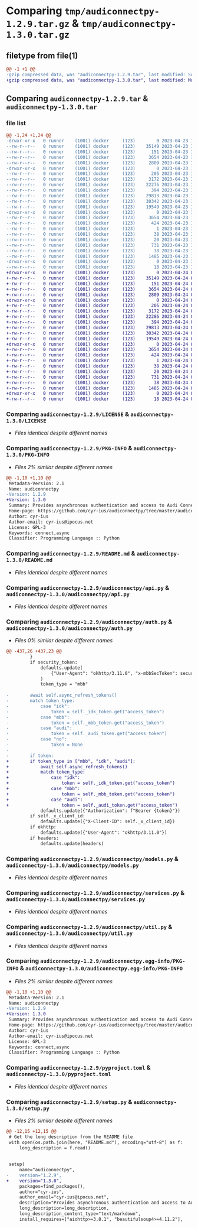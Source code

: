 # Comparing `tmp/audiconnectpy-1.2.9.tar.gz` & `tmp/audiconnectpy-1.3.0.tar.gz`

## filetype from file(1)

```diff
@@ -1 +1 @@
-gzip compressed data, was "audiconnectpy-1.2.9.tar", last modified: Sun Apr 23 17:55:18 2023, max compression
+gzip compressed data, was "audiconnectpy-1.3.0.tar", last modified: Mon Apr 24 06:34:42 2023, max compression
```

## Comparing `audiconnectpy-1.2.9.tar` & `audiconnectpy-1.3.0.tar`

### file list

```diff
@@ -1,24 +1,24 @@
-drwxr-xr-x   0 runner    (1001) docker     (123)        0 2023-04-23 17:55:18.922106 audiconnectpy-1.2.9/
--rw-r--r--   0 runner    (1001) docker     (123)    35149 2023-04-23 17:55:08.000000 audiconnectpy-1.2.9/LICENSE
--rw-r--r--   0 runner    (1001) docker     (123)      151 2023-04-23 17:55:08.000000 audiconnectpy-1.2.9/MANIFEST.in
--rw-r--r--   0 runner    (1001) docker     (123)     3654 2023-04-23 17:55:18.922106 audiconnectpy-1.2.9/PKG-INFO
--rw-r--r--   0 runner    (1001) docker     (123)     2809 2023-04-23 17:55:08.000000 audiconnectpy-1.2.9/README.md
-drwxr-xr-x   0 runner    (1001) docker     (123)        0 2023-04-23 17:55:18.922106 audiconnectpy-1.2.9/audiconnectpy/
--rw-r--r--   0 runner    (1001) docker     (123)      205 2023-04-23 17:55:08.000000 audiconnectpy-1.2.9/audiconnectpy/__init__.py
--rw-r--r--   0 runner    (1001) docker     (123)     3172 2023-04-23 17:55:08.000000 audiconnectpy-1.2.9/audiconnectpy/api.py
--rw-r--r--   0 runner    (1001) docker     (123)    22276 2023-04-23 17:55:08.000000 audiconnectpy-1.2.9/audiconnectpy/auth.py
--rw-r--r--   0 runner    (1001) docker     (123)      394 2023-04-23 17:55:08.000000 audiconnectpy-1.2.9/audiconnectpy/exceptions.py
--rw-r--r--   0 runner    (1001) docker     (123)    29813 2023-04-23 17:55:08.000000 audiconnectpy-1.2.9/audiconnectpy/models.py
--rw-r--r--   0 runner    (1001) docker     (123)    30342 2023-04-23 17:55:08.000000 audiconnectpy-1.2.9/audiconnectpy/services.py
--rw-r--r--   0 runner    (1001) docker     (123)    19549 2023-04-23 17:55:08.000000 audiconnectpy-1.2.9/audiconnectpy/util.py
-drwxr-xr-x   0 runner    (1001) docker     (123)        0 2023-04-23 17:55:18.922106 audiconnectpy-1.2.9/audiconnectpy.egg-info/
--rw-r--r--   0 runner    (1001) docker     (123)     3654 2023-04-23 17:55:18.000000 audiconnectpy-1.2.9/audiconnectpy.egg-info/PKG-INFO
--rw-r--r--   0 runner    (1001) docker     (123)      424 2023-04-23 17:55:18.000000 audiconnectpy-1.2.9/audiconnectpy.egg-info/SOURCES.txt
--rw-r--r--   0 runner    (1001) docker     (123)        1 2023-04-23 17:55:18.000000 audiconnectpy-1.2.9/audiconnectpy.egg-info/dependency_links.txt
--rw-r--r--   0 runner    (1001) docker     (123)       38 2023-04-23 17:55:18.000000 audiconnectpy-1.2.9/audiconnectpy.egg-info/requires.txt
--rw-r--r--   0 runner    (1001) docker     (123)       20 2023-04-23 17:55:18.000000 audiconnectpy-1.2.9/audiconnectpy.egg-info/top_level.txt
--rw-r--r--   0 runner    (1001) docker     (123)      731 2023-04-23 17:55:08.000000 audiconnectpy-1.2.9/pyproject.toml
--rw-r--r--   0 runner    (1001) docker     (123)       38 2023-04-23 17:55:18.922106 audiconnectpy-1.2.9/setup.cfg
--rw-r--r--   0 runner    (1001) docker     (123)     1485 2023-04-23 17:55:18.000000 audiconnectpy-1.2.9/setup.py
-drwxr-xr-x   0 runner    (1001) docker     (123)        0 2023-04-23 17:55:18.922106 audiconnectpy-1.2.9/tests/
--rw-r--r--   0 runner    (1001) docker     (123)       18 2023-04-23 17:55:08.000000 audiconnectpy-1.2.9/tests/__init__.py
+drwxr-xr-x   0 runner    (1001) docker     (123)        0 2023-04-24 06:34:42.346585 audiconnectpy-1.3.0/
+-rw-r--r--   0 runner    (1001) docker     (123)    35149 2023-04-24 06:34:30.000000 audiconnectpy-1.3.0/LICENSE
+-rw-r--r--   0 runner    (1001) docker     (123)      151 2023-04-24 06:34:30.000000 audiconnectpy-1.3.0/MANIFEST.in
+-rw-r--r--   0 runner    (1001) docker     (123)     3654 2023-04-24 06:34:42.346585 audiconnectpy-1.3.0/PKG-INFO
+-rw-r--r--   0 runner    (1001) docker     (123)     2809 2023-04-24 06:34:30.000000 audiconnectpy-1.3.0/README.md
+drwxr-xr-x   0 runner    (1001) docker     (123)        0 2023-04-24 06:34:42.346585 audiconnectpy-1.3.0/audiconnectpy/
+-rw-r--r--   0 runner    (1001) docker     (123)      205 2023-04-24 06:34:30.000000 audiconnectpy-1.3.0/audiconnectpy/__init__.py
+-rw-r--r--   0 runner    (1001) docker     (123)     3172 2023-04-24 06:34:30.000000 audiconnectpy-1.3.0/audiconnectpy/api.py
+-rw-r--r--   0 runner    (1001) docker     (123)    22286 2023-04-24 06:34:30.000000 audiconnectpy-1.3.0/audiconnectpy/auth.py
+-rw-r--r--   0 runner    (1001) docker     (123)      394 2023-04-24 06:34:30.000000 audiconnectpy-1.3.0/audiconnectpy/exceptions.py
+-rw-r--r--   0 runner    (1001) docker     (123)    29813 2023-04-24 06:34:30.000000 audiconnectpy-1.3.0/audiconnectpy/models.py
+-rw-r--r--   0 runner    (1001) docker     (123)    30342 2023-04-24 06:34:30.000000 audiconnectpy-1.3.0/audiconnectpy/services.py
+-rw-r--r--   0 runner    (1001) docker     (123)    19549 2023-04-24 06:34:30.000000 audiconnectpy-1.3.0/audiconnectpy/util.py
+drwxr-xr-x   0 runner    (1001) docker     (123)        0 2023-04-24 06:34:42.346585 audiconnectpy-1.3.0/audiconnectpy.egg-info/
+-rw-r--r--   0 runner    (1001) docker     (123)     3654 2023-04-24 06:34:42.000000 audiconnectpy-1.3.0/audiconnectpy.egg-info/PKG-INFO
+-rw-r--r--   0 runner    (1001) docker     (123)      424 2023-04-24 06:34:42.000000 audiconnectpy-1.3.0/audiconnectpy.egg-info/SOURCES.txt
+-rw-r--r--   0 runner    (1001) docker     (123)        1 2023-04-24 06:34:42.000000 audiconnectpy-1.3.0/audiconnectpy.egg-info/dependency_links.txt
+-rw-r--r--   0 runner    (1001) docker     (123)       38 2023-04-24 06:34:42.000000 audiconnectpy-1.3.0/audiconnectpy.egg-info/requires.txt
+-rw-r--r--   0 runner    (1001) docker     (123)       20 2023-04-24 06:34:42.000000 audiconnectpy-1.3.0/audiconnectpy.egg-info/top_level.txt
+-rw-r--r--   0 runner    (1001) docker     (123)      731 2023-04-24 06:34:30.000000 audiconnectpy-1.3.0/pyproject.toml
+-rw-r--r--   0 runner    (1001) docker     (123)       38 2023-04-24 06:34:42.346585 audiconnectpy-1.3.0/setup.cfg
+-rw-r--r--   0 runner    (1001) docker     (123)     1485 2023-04-24 06:34:41.000000 audiconnectpy-1.3.0/setup.py
+drwxr-xr-x   0 runner    (1001) docker     (123)        0 2023-04-24 06:34:42.346585 audiconnectpy-1.3.0/tests/
+-rw-r--r--   0 runner    (1001) docker     (123)       18 2023-04-24 06:34:30.000000 audiconnectpy-1.3.0/tests/__init__.py
```

### Comparing `audiconnectpy-1.2.9/LICENSE` & `audiconnectpy-1.3.0/LICENSE`

 * *Files identical despite different names*

### Comparing `audiconnectpy-1.2.9/PKG-INFO` & `audiconnectpy-1.3.0/PKG-INFO`

 * *Files 2% similar despite different names*

```diff
@@ -1,10 +1,10 @@
 Metadata-Version: 2.1
 Name: audiconnectpy
-Version: 1.2.9
+Version: 1.3.0
 Summary: Provides asynchronous authentication and access to Audi Connect
 Home-page: https://github.com/cyr-ius/audiconnectpy/tree/master/audiconnectpy
 Author: cyr-ius
 Author-email: cyr-ius@ipocus.net
 License: GPL-3
 Keywords: connect,async
 Classifier: Programming Language :: Python
```

### Comparing `audiconnectpy-1.2.9/README.md` & `audiconnectpy-1.3.0/README.md`

 * *Files identical despite different names*

### Comparing `audiconnectpy-1.2.9/audiconnectpy/api.py` & `audiconnectpy-1.3.0/audiconnectpy/api.py`

 * *Files identical despite different names*

### Comparing `audiconnectpy-1.2.9/audiconnectpy/auth.py` & `audiconnectpy-1.3.0/audiconnectpy/auth.py`

 * *Files 0% similar despite different names*

```diff
@@ -437,26 +437,23 @@
         }
         if security_token:
             defaults.update(
                 {"User-Agent": "okhttp/3.11.0", "x-mbbSecToken": security_token}
             )
             token_type = "mbb"
 
-        await self.async_refresh_tokens()
-        match token_type:
-            case "idk":
-                token = self._idk_token.get("access_token")
-            case "mbb":
-                token = self._mbb_token.get("access_token")
-            case "audi":
-                token = self._audi_token.get("access_token")
-            case "no":
-                token = None
-
-        if token:
+        if token_type in ["mbb", "idk", "audi"]:
+            await self.async_refresh_tokens()
+            match token_type:
+                case "idk":
+                    token = self._idk_token.get("access_token")
+                case "mbb":
+                    token = self._mbb_token.get("access_token")
+                case "audi":
+                    token = self._audi_token.get("access_token")
             defaults.update({"Authorization": f"Bearer {token}"})
         if self._x_client_id:
             defaults.update({"X-Client-ID": self._x_client_id})
         if okhttp:
             defaults.update({"User-Agent": "okhttp/3.11.0"})
         if headers:
             defaults.update(headers)
```

### Comparing `audiconnectpy-1.2.9/audiconnectpy/models.py` & `audiconnectpy-1.3.0/audiconnectpy/models.py`

 * *Files identical despite different names*

### Comparing `audiconnectpy-1.2.9/audiconnectpy/services.py` & `audiconnectpy-1.3.0/audiconnectpy/services.py`

 * *Files identical despite different names*

### Comparing `audiconnectpy-1.2.9/audiconnectpy/util.py` & `audiconnectpy-1.3.0/audiconnectpy/util.py`

 * *Files identical despite different names*

### Comparing `audiconnectpy-1.2.9/audiconnectpy.egg-info/PKG-INFO` & `audiconnectpy-1.3.0/audiconnectpy.egg-info/PKG-INFO`

 * *Files 2% similar despite different names*

```diff
@@ -1,10 +1,10 @@
 Metadata-Version: 2.1
 Name: audiconnectpy
-Version: 1.2.9
+Version: 1.3.0
 Summary: Provides asynchronous authentication and access to Audi Connect
 Home-page: https://github.com/cyr-ius/audiconnectpy/tree/master/audiconnectpy
 Author: cyr-ius
 Author-email: cyr-ius@ipocus.net
 License: GPL-3
 Keywords: connect,async
 Classifier: Programming Language :: Python
```

### Comparing `audiconnectpy-1.2.9/pyproject.toml` & `audiconnectpy-1.3.0/pyproject.toml`

 * *Files identical despite different names*

### Comparing `audiconnectpy-1.2.9/setup.py` & `audiconnectpy-1.3.0/setup.py`

 * *Files 2% similar despite different names*

```diff
@@ -12,15 +12,15 @@
 # Get the long description from the README file
 with open(os.path.join(here, "README.md"), encoding="utf-8") as f:
     long_description = f.read()
 
 
 setup(
     name="audiconnectpy",
-    version="1.2.9",
+    version="1.3.0",
     packages=find_packages(),
     author="cyr-ius",
     author_email="cyr-ius@ipocus.net",
     description="Provides asynchronous authentication and access to Audi Connect",
     long_description=long_description,
     long_description_content_type="text/markdown",
     install_requires=["aiohttp>=3.8.1", "beautifulsoup4>=4.11.2"],
```

